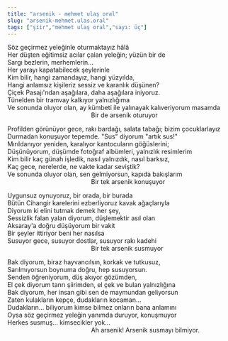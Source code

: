 ```yaml
---
title: "arsenik - mehmet ulaş oral"
slug: "arsenik-mehmet.ulas.oral"
tags: ["şiir","mehmet ulaş oral","sayı: üç"]
---
```



Söz geçirmez yeleğinle oturmaktayız hâlâ    
Her düşten eğitimsiz acılar çalan yeleğin; yüzün bir de  
Sargı bezlerin, merhemlerin...  
Her yarayı kapatabilecek şeylerinle  
Kim bilir, hangi zamandayız, hangi yüzyılda,  
Hangi anlamsız kişileriz sessiz ve karanlık düşünen?  
Çiçek Pasajı'ndan aşağılara, daha aşağılara iniyoruz.  
Tünelden bir tramvay kalkıyor yalnızlığıma  
Ve sonunda oluyor olan, ay kümbeti ile yalınayak kalıveriyorum masamda  
                                                Bir de arsenik oturuyor

Profilden görünüyor gece, rakı bardağı, salata tabağı; bizim
çocuklarlayız  
Durmadan konuşuyor tepemde. "Sus" diyorum "artık sus!"  
Mırıldanıyor yeniden, karalıyor kantocuların göğüslerini;  
Düşünüyorum, düşümde fotoğraf albümleri, yalnızlık resimlerim  
Kim bilir kaç günah işledik, nasıl yalnızdık, nasıl barksız,  
Kaç gece, nerelerde, ne vakte kadar seviştik?  
Ve sonunda oluyor olan, sen gelmiyorsun, kapıda bakışlarım  
                                                Bir tek
arsenik konuşuyor

Uygunsuz oynuyoruz, bir orada, bir burada  
Bütün Cihangir karelerini ezberliyoruz kavak ağaçlarıyla  
Diyorum ki elini tutmak demek her şey,  
Sessizlik falan yalan diyorum, düşlemektir asıl olan  
Aksaray'a doğru düşüyorum bir vakit  
Bir şeyler ittiriyor beni her nasılsa  
Susuyor gece, susuyor dostlar, susuyor rakı kadehi  
                                                Bir tek arsenik susmuyor

Bak diyorum, biraz hayvancılsın, korkak ve tutkusuz,  
Sarılmıyorsun boynuma doğru, hep susuyorsun.  
Senden öğreniyorum, düş akıyor gözümden,  
El çek diyorum tanrı şiirimden, el çek ve bulan yalnızlığına  
Bak diyorum, her insan gibi sen de maymundan geliyorsun  
Zaten kulakların kepçe, dudakların kocaman...  
Dudakların... biliyorum kimse bilmez onların bana anlamını  
Oysa söz geçirmez yeleğin yanımda duruyor, konuşmuyor  
Herkes susmuş... kimsecikler yok...  
                                                Ah arsenik! Arsenik
susmayı bilmiyor.
